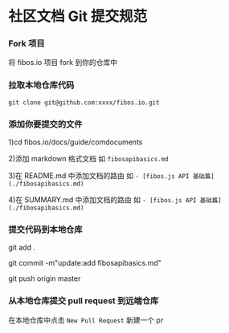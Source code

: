 # 社区文档 Git 提交规范

### Fork 项目

将 fibos.io 项目 fork 到你的仓库中

### 拉取本地仓库代码

```
git clone git@github.com:xxxx/fibos.io.git
```

### 添加你要提交的文件

1)cd fibos.io/docs/guide/comdocuments

2)添加 markdown 格式文档 如 `fibosapibasics.md`

3)在 README.md 中添加文档的路由 如 `- [fibos.js API 基础篇](./fibosapibasics.md)`

4)在 SUMMARY.md 中添加文档的路由 如 `- [fibos.js API 基础篇](./fibosapibasics.md)`

### 提交代码到本地仓库

git add .

git commit -m"update:add fibosapibasics.md"

git push origin master

### 从本地仓库提交 pull request 到远端仓库

在本地仓库中点击 `New Pull Request` 新建一个 pr